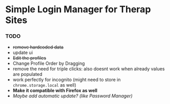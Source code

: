 
# Simple Login Manager for Therap Sites


### TODO
- ~~remove hardcoded data~~
- update ui
- ~~Edit the profiles~~
- Change Profile Order by Dragging
- remove the need for triple clicks: also doesnt work when already values are populated
- work perfectly for incognito (might need to store in `chrome.storage.local` as well)
- **Make it compatible with Firefox as well**
- *Maybe add automatic update? (like Password Manager)*